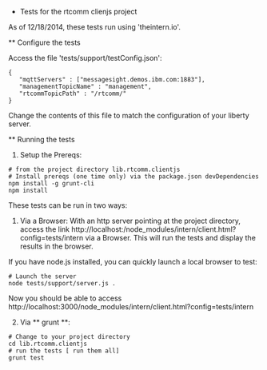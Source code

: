 * Tests for the rtcomm clienjs project

As of 12/18/2014, these tests run using 'theintern.io'.

** Configure the tests

Access the file 'tests/support/testConfig.json':
```
{
   "mqttServers" : ["messagesight.demos.ibm.com:1883"],
   "managementTopicName" : "management",
   "rtcommTopicPath" : "/rtcomm/"
}
```

Change the contents of this file to match the configuration of your liberty server.

** Running the tests

1.  Setup the Prereqs:

``` 
# from the project directory lib.rtcomm.clientjs
# Install prereqs (one time only) via the package.json devDependencies
npm install -g grunt-cli
npm install 
```

These tests can be run in two ways:

1.  Via a Browser:  With an http server pointing at the project directory, access the link http://localhost:<port>/node_modules/intern/client.html?config=tests/intern  via a Browser.  This will run the tests and display the results in the browser.

If you have node.js installed, you can quickly launch a local browser to test:

```
# Launch the server
node tests/support/server.js .
```
Now you should be able to access http://localhost:3000/node_modules/intern/client.html?config=tests/intern

2.  Via ** grunt **: 

``` 
# Change to your project directory
cd lib.rtcomm.clientjs 
# run the tests [ run them all]
grunt test
```

